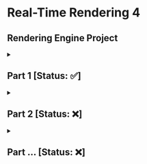 # Real-Time Rendering 4

## Rendering Engine Project

<details>
  <summary><h2>Part 1 [Status: ✅]</h2></summary>
  
  <hr/>
  
  ### Goal
  ✔️ The goal of this part of the project was to refactor the code in such ways so that we can encapsuulate the data and its functionality, i.e. Separate/break-down the functionality of a GameObject and a Shader (ShaderTechnique) into different classes.
  
  ✔️ Show the relationship between a [GameObject](https://github.com/MehadND/real-time-rendering-4/blob/0cfb8ef77be6ad0702a423c0a3d99f58f9a4429c/gt41samples%20(1)/gt41samples/renderingproject/GameObject.h) & a [Shader](https://github.com/MehadND/real-time-rendering-4/blob/0cfb8ef77be6ad0702a423c0a3d99f58f9a4429c/gt41samples%20(1)/gt41samples/renderingproject/ShaderTechnique.h)
  
  <hr/>
  
  ### UML Diagram: Showing Relationship between GameObject class & ShaderTechnique class
  ![UML Diagram: Showing Relationship between GameObject class & ShaderTechnique class](https://user-images.githubusercontent.com/34424878/218233715-c4c1ceb1-90b4-4640-a164-d878f9ceac1d.png)
    
  > As we can see in the UML diagram above, there is a relationship that exists between a GameObject and a ShaderTechnique. This relationship can be described as <i>has-a</i>. This basically means that a GameObject (instance) has-a ShaderTechnique or in other words an object has-a shader. 
  
  #### Code Implementation
  ```cpp
  // This class inherits members and functions of ShaderTechnique class as private members and functions
  class GameObject : private ShaderTechnique
  ```
     
  <hr/>
  
  ### Results 
  
  - #### Before
  
  | <p><img src="https://user-images.githubusercontent.com/34424878/218224866-a321e4ff-0c1e-4f6a-8bab-207495e6703e.png"/></p>  | <ul><li>In this the scene, one shader is applied to every object that is being rendered.</li><li>No classes, everything is in one (.cpp) file.</li><li>The path of the shader files are hard coded, so cannot be changed for different objects.</li></ul>   |
  |:-:|:--|

  
  
  
  - #### After
  
  | <p><img src="https://user-images.githubusercontent.com/34424878/218225202-c0adc299-055d-452e-a1d0-7b9c538325e7.png"/></p>  | <ul><li>Multiple objects are being rendered with each of them having their own shader.</li><li>In this part of project, there 2 main functionalities/classes<ul><li>GameObject</li><li>ShaderTechnique.</li></ul></li><li>`buildShader(vertexShaderPath, fragmentShaderPath)` function has 2 paramters for allwong users to enter file path of the shaders to be used.</li></ul>  |
  |:-:|:--|
  

  
<hr/>


</details>

  
<details>
 <summary><h2>Part 2 [Status: ❌]</h2></summary>
</details>

<details>
 <summary><h2>Part ... [Status: ❌]</h2></summary>
</details>
 
